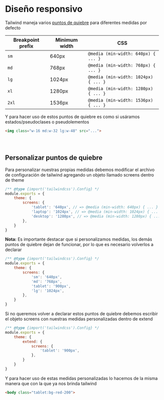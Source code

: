 # Diseño responsivo 

Tailwind maneja varios [puntos de quiebre](https://tailwindcss.com/docs/responsive-design) para diferentes medidas por defecto 

| Breakpoint prefix | Minimum width | CSS                                  |
| ----------------- | ------------- | ------------------------------------ |
| `sm`              | 640px         | `@media (min-width: 640px) { ... }`  |
| `md`              | 768px         | `@media (min-width: 768px) { ... }`  |
| `lg`              | 1024px        | `@media (min-width: 1024px) { ... }` |
| `xl`              | 1280px        | `@media (min-width: 1280px) { ... }` |
| `2xl`             | 1536px        | `@media (min-width: 1536px) { ... }` |
Y para hacer uso de estos puntos de quiebre es como si usáramos estados/pseudoclases o pseudolementos
```html
<img class="w-16 md:w-32 lg:w-48" src="...">
```

## Personalizar puntos de quiebre

Para personalizar nuestras propias medidas debemos modificar el archivo de configuración de tailwind agregando un objeto llamado screens dentro de theme
```js
/** @type {import('tailwindcss').Config} */ 
module.exports = { 
	theme: { 
		screens: { 
			'tablet': '640px', // => @media (min-width: 640px) { ... } 
			'laptop': '1024px', // => @media (min-width: 1024px) { ... }
			'desktop': '1280px', // => @media (min-width: 1280px) { ... } 
		}, 
	}
}
```

**Nota:** Es importante destacar que si personalizamos medidas, los demás puntos de quiebre dejan de funcionar, por lo que es necesario volverlos a declarar 
```js
/** @type {import('tailwindcss').Config} */ 
module.exports = { 
	theme: { 
		screens: { 
			'sm': '640px',
			'md': '768px',
			'tablet': '900px',
			'lg': '1024px',
		}, 
	}
}
```

Si no queremos volver a declarar estos puntos de quiebre debemos escribir el objeto screens con nuestras medidas personalizadas dentro de extend
```js
/** @type {import('tailwindcss').Config} */ 
module.exports = { 
	theme: { 
		extend: {
			screens: { 
				'tablet': '900px',
			},
		} 
	}
}
```

Y para hacer uso de estas medidas personalizadas lo hacemos de la misma manera que con la que ya nos brinda tailwind
```html
<body class="tablet:bg-red-200">
```